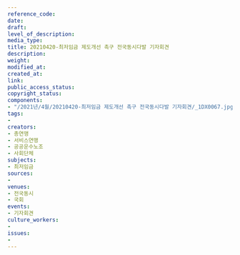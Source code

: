 ```yaml
---
reference_code: 
date: 
draft: 
level_of_description: 
media_type: 
title: 20210420-최저임금 제도개선 촉구 전국동시다발 기자회견
description: 
weight: 
modified_at: 
created_at: 
link: 
public_access_status: 
copyright_status: 
components:
- "/2021년/4월/20210420-최저임금 제도개선 촉구 전국동시다발 기자회견/_1DX0067.jpg"
tags:
- 
creators:
- 총연맹
- 서비스연맹
- 공공운수노조
- 사회단체
subjects:
- 최저임금
sources:
- 
venues:
- 전국동시
- 국회
events:
- 기자회견
culture_workers:
- 
issues:
- 
---
```

